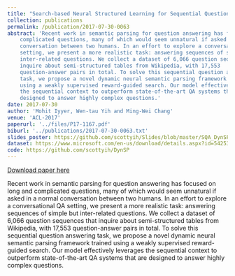 ```yaml
---
title: "Search-based Neural Structured Learning for Sequential Question Answering"
collection: publications
permalink: /publication/2017-07-30-0063
abstract: 'Recent work in semantic parsing for question answering has focused on long and
	complicated questions, many of which would seem unnatural if asked in a normal
	conversation between two humans. In an effort to explore a conversational QA
	setting, we present a more realistic task: answering sequences of simple but
	inter-related questions. We collect a dataset of 6,066 question sequences that
	inquire about semi-structured tables from Wikipedia, with 17,553
	question-answer pairs in total. To solve this sequential question answering
	task, we propose a novel dynamic neural semantic parsing framework trained
	using a weakly supervised reward-guided search. Our model effectively leverages
	the sequential context to outperform state-of-the-art QA systems that are
	designed to answer highly complex questions.'
date: 2017-07-30
author: 'Mohit Iyyer, Wen-tau Yih and Ming-Wei Chang'
venue: 'ACL-2017'
paperurl: '../files/P17-1167.pdf'
biburl: '../publications/2017-07-30-0063.txt'
slides_poster: https://github.com/scottyih/Slides/blob/master/SQA_DynSP_Deck.pptx
dataset: https://www.microsoft.com/en-us/download/details.aspx?id=54253
code: https://github.com/scottyih/DynSP
---
```


<a href='../files/P17-1167.pdf'>Download paper here</a>

Recent work in semantic parsing for question answering has focused on long and
	complicated questions, many of which would seem unnatural if asked in a normal
	conversation between two humans. In an effort to explore a conversational QA
	setting, we present a more realistic task: answering sequences of simple but
	inter-related questions. We collect a dataset of 6,066 question sequences that
	inquire about semi-structured tables from Wikipedia, with 17,553
	question-answer pairs in total. To solve this sequential question answering
	task, we propose a novel dynamic neural semantic parsing framework trained
	using a weakly supervised reward-guided search. Our model effectively leverages
	the sequential context to outperform state-of-the-art QA systems that are
	designed to answer highly complex questions.
